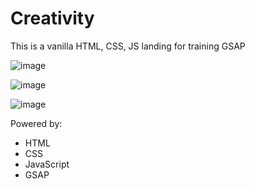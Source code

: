<h1>Creativity</h1>

<p>This is a vanilla HTML, CSS, JS landing for training GSAP</p>

![image](https://github.com/betterhell/creativity/assets/94512220/48488f21-7b66-4124-ad1d-07219308692a)

![image](https://github.com/betterhell/creativity/assets/94512220/d4e06ef5-6b7a-41c4-ad45-0beda0d22952)

![image](https://github.com/betterhell/creativity/assets/94512220/6a9a2dfb-3a29-45b4-82a8-0966e084771f)

Powered by: 
<ul>
<li>HTML</li>
<li>CSS</li>
<li>JavaScript</li>
<li>GSAP</li>
</ul>
